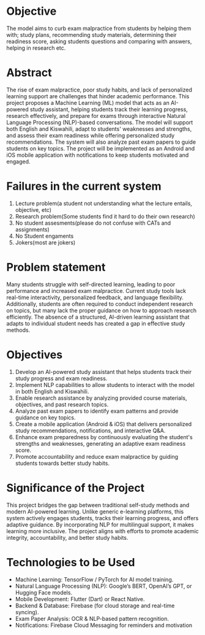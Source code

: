 # Objective
The model aims to curb exam malpractice from students by helping them with; 
study plans, recommending study materials, determining their readiness score, 
asking students questions and comparing with answers, helping in research etc. 
# Abstract
The rise of exam malpractice, poor study habits, and lack of personalized learning support
are challenges that hinder academic performance. 
This project proposes a Machine Learning (ML) model that acts as an AI-powered study 
assistant, helping students track their learning progress, research effectively, and 
prepare for exams through interactive Natural Language Processing (NLP)-based conversations. 
The model will support both English and Kiswahili, adapt to students' weaknesses and 
strengths, and assess their exam readiness while offering personalized study 
recommendations. The system will also analyze past exam papers to guide students on key 
topics. The project will be implemented as an Android and iOS mobile application with 
notifications to keep students motivated and engaged.

# Failures in the current system
1. Lecture problem(a student not understanding what the lecture entails, objective, etc)
2. Research problem(Some students find it hard to do their own research)
3. No student assesments(please do not confuse with CATs and assignments)
4. No Student engaments
5. Jokers(most are jokers)

# Problem statement
Many students struggle with self-directed learning, leading to poor performance 
and increased exam malpractice. Current study tools lack real-time interactivity, 
personalized feedback, and language flexibility. Additionally, students are often 
required to conduct independent research on topics, but many lack the proper guidance 
on how to approach research efficiently. The absence of a structured, AI-driven 
learning assistant that adapts to individual student needs has created a gap in 
effective study methods.

# Objectives  
1. Develop an AI-powered study assistant that helps students track their study progress and exam readiness.
2. Implement NLP capabilities to allow students to interact with the model in both English and Kiswahili.
3. Enable research assistance by analyzing provided course materials, objectives, and past research topics.
4. Analyze past exam papers to identify exam patterns and provide guidance on key topics.
5. Create a mobile application (Android & iOS) that delivers personalized study recommendations, notifications, and interactive Q&A.
6. Enhance exam preparedness by continuously evaluating the student's strengths and weaknesses, generating an adaptive exam readiness score.
7. Promote accountability and reduce exam malpractice by guiding students towards better study habits.

# Significance of the Project  
This project bridges the gap between traditional self-study methods and modern 
AI-powered learning. Unlike generic e-learning platforms, this system actively 
engages students, tracks their learning progress, and offers adaptive guidance. 
By incorporating NLP for multilingual support, it makes learning more inclusive. 
The project aligns with efforts to promote academic integrity, accountability, 
and better study habits.

# Technologies to be Used  
- Machine Learning: TensorFlow / PyTorch for AI model training.
- Natural Language Processing (NLP): Google’s BERT, OpenAI’s GPT, or Hugging Face models.
- Mobile Development: Flutter (Dart) or React Native.
- Backend & Database: Firebase (for cloud storage and real-time syncing).
- Exam Paper Analysis: OCR & NLP-based pattern recognition.
- Notifications: Firebase Cloud Messaging for reminders and motivation
